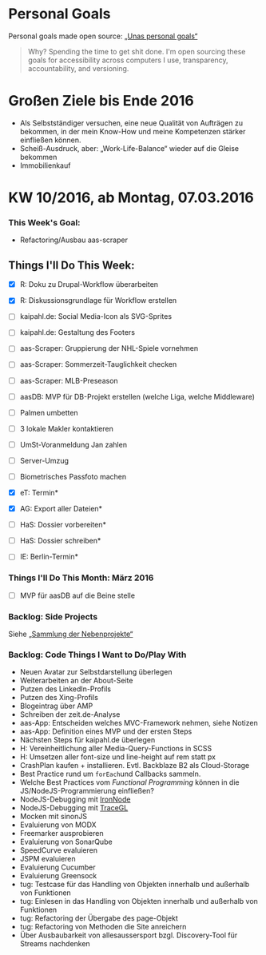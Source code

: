 Personal Goals
==============

Personal goals made open source: [„Unas personal goals“](http://una.im/personal-goals-guide/#=%81)
> Why? Spending the time to get shit done. I'm open sourcing these goals for accessibility across computers I use, transparency, accountability, and versioning.

# Großen Ziele bis Ende 2016
* Als Selbstständiger versuchen, eine neue Qualität von Aufträgen zu bekommen, in der mein Know-How und meine Kompetenzen stärker einfließen können.
* Scheiß-Ausdruck, aber: „Work-Life-Balance“ wieder auf die Gleise bekommen
* Immobilienkauf


# KW 10/2016, ab Montag, 07.03.2016


### This Week's Goal: 
* Refactoring/Ausbau aas-scraper


## Things I'll Do This Week:
- [x] R: Doku zu Drupal-Workflow überarbeiten
- [x] R: Diskussionsgrundlage für Workflow erstellen
- [ ] kaipahl.de: Social Media-Icon als SVG-Sprites
- [ ] kaipahl.de: Gestaltung des Footers
- [ ] aas-Scraper: Gruppierung der NHL-Spiele vornehmen
- [ ] aas-Scraper: Sommerzeit-Tauglichkeit checken
- [ ] aas-Scraper: MLB-Preseason
- [ ] aasDB: MVP für DB-Projekt erstellen (welche Liga, welche Middleware)
- [ ] Palmen umbetten
- [ ] 3 lokale Makler kontaktieren
- [ ] UmSt-Voranmeldung Jan zahlen
- [ ] Server-Umzug
- [ ] Biometrisches Passfoto machen
- [x] eT: Termin*
- [x] AG: Export aller Dateien*
- [ ] HaS: Dossier vorbereiten*
- [ ] HaS: Dossier schreiben*
- [ ] IE: Berlin-Termin*



### Things I'll Do This Month: März 2016
- [ ] MVP für aasDB auf die Beine stelle


### Backlog: Side Projects
Siehe [„Sammlung der Nebenprojekte“](~/Sites/dogfood-personal-goal/recources/pet-projects.md)


### Backlog: Code Things I Want to Do/Play With
* Neuen Avatar zur Selbstdarstellung überlegen
* Weiterarbeiten an der About-Seite
* Putzen des LinkedIn-Profils
* Putzen des Xing-Profils
* Blogeintrag über AMP
* Schreiben der zeit.de-Analyse
* aas-App: Entscheiden welches MVC-Framework nehmen, siehe Notizen
* aas-App: Definition eines MVP und der ersten Steps
* Nächsten Steps für kaipahl.de überlegen
* H: Vereinheitlichung aller Media-Query-Functions in SCSS
* H: Umsetzen aller font-size und line-height auf rem statt px
* CrashPlan kaufen + installieren. Evtl. Backblaze B2 als Cloud-Storage
* Best Practice rund um `forEach`und Callbacks sammeln.
* Welche Best Practices vom _Functional Programming_ können in die JS/NodeJS-Programmierung einfließen?
* NodeJS-Debugging mit [IronNode](http://s-a.github.io/iron-node/)
* NodeJS-Debugging mit [TraceGL](https://github.com/traceglMPL/tracegl)
* Mocken mit sinonJS
* Evaluierung von MODX
* Freemarker ausprobieren
* Evaluierung von SonarQube
* SpeedCurve evaluieren
* JSPM evaluieren
* Evaluierung Cucumber
* Evaluierung Greensock
* tug: Testcase für das Handling von Objekten innerhalb und außerhalb von Funktionen
* tug: Einlesen in das Handling von Objekten innerhalb und außerhalb von Funktionen
* tug: Refactoring der Übergabe des page-Objekt
* tug: Refactoring von Methoden die Site anreichern
* Über Ausbaubarkeit von allesaussersport bzgl. Discovery-Tool für Streams nachdenken


